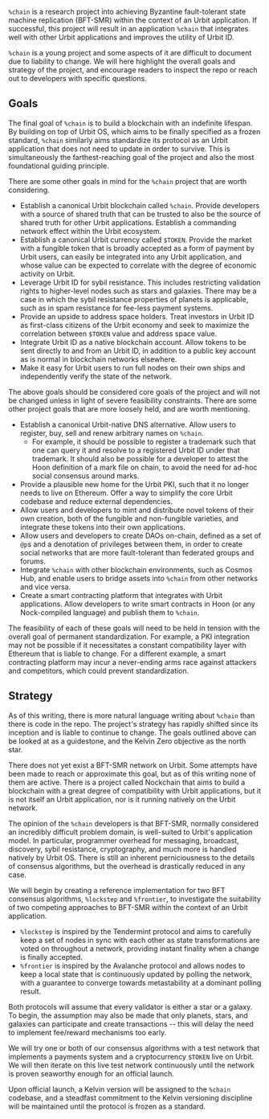 `%chain` is a research project into achieving Byzantine fault-tolerant state machine replication (BFT-SMR) within the context of an Urbit application. If successful, this project will result in an application `%chain` that integrates well with other Urbit applications and improves the utility of Urbit ID. 

`%chain` is a young project and some aspects of it are difficult to document due to liability to change. We will here highlight the overall goals and strategy of the project, and encourage readers to inspect the repo or reach out to developers with specific questions. 
## Goals

The final goal of `%chain` is to build a blockchain with an indefinite lifespan. By building on top of Urbit OS, which aims to be finally specified as a frozen standard, `%chain` similarly aims standardize its protocol as an Urbit application that does not need to update in order to survive. This is simultaneously the farthest-reaching goal of the project and also the most foundational guiding principle. 

There are some other goals in mind for the `%chain` project that are worth considering. 

* Establish a canonical Urbit blockchain called `%chain`. Provide developers with a source of shared truth that can be trusted to also be the source of shared truth for other Urbit applications. Establish a commanding network effect within the Urbit ecosystem. 
* Establish a canonical Urbit currency called `$TOKEN`. Provide the market with a fungible token that is broadly accepted as a form of payment by Urbit users, can easily be integrated into any Urbit application, and whose value can be expected to correlate with the degree of economic activity on Urbit. 
* Leverage Urbit ID for sybil resistance. This includes restricting validation rights to higher-level nodes such as stars and galaxies. There may be a case in which the sybil resistance properties of planets is applicable, such as in spam resistance for fee-less payment systems. 
* Provide an upside to address space holders. Treat investors in Urbit ID as first-class citizens of the Urbit economy and seek to maximize the correlation between `$TOKEN` value and address space value. 
* Integrate Urbit ID as a native blockchain account. Allow tokens to be sent directly to and from an Urbit ID, in addition to a public key account as is normal in blockchain networks elsewhere. 
* Make it easy for Urbit users to run full nodes on their own ships and independently verify the state of the network. 

The above goals should be considered core goals of the project and will not be changed unless in light of severe feasibility constraints. There are some other project goals that are more loosely held, and are worth mentioning. 

* Establish a canonical Urbit-native DNS alternative. Allow users to register, buy, sell and renew arbitrary names on `%chain`. 
    * For example, it should be possible to register a trademark such that one can query it and resolve to a registered Urbit ID under that trademark. It should also be possible for a developer to attest the Hoon definition of a mark file on chain, to avoid the need for ad-hoc social consensus around marks. 
* Provide a plausible new home for the Urbit PKI, such that it no longer needs to live on Ethereum. Offer a way to simplify the core Urbit codebase and reduce external dependencies. 
* Allow users and developers to mint and distribute novel tokens of their own creation, both of the fungible and non-fungible varieties, and integrate these tokens into their own applications.
* Allow users and developers to create DAOs on-chain, defined as a set of `@p`s and a denotation of privileges between them, in order to create social networks that are more fault-tolerant than federated groups and forums. 
* Integrate `%chain` with other blockchain environments, such as Cosmos Hub, and enable users to bridge assets into `%chain` from other networks and vice versa. 
* Create a smart contracting platform that integrates with Urbit applications. Allow developers to write smart contracts in Hoon (or any Nock-compiled language) and publish them to `%chain`. 

The feasibility of each of these goals will need to be held in tension with the overall goal of permanent standardization. For example, a PKI integration may not be possible if it necessitates a constant compatibility layer with Ethereum that is liable to change. For a different example, a smart contracting platform may incur a never-ending arms race against attackers and competitors, which could prevent standardization. 

## Strategy

As of this writing, there is more natural language writing about `%chain` than there is code in the repo. The project's strategy has rapidly shifted since its inception and is liable to continue to change. The goals outlined above can be looked at as a guidestone, and the Kelvin Zero objective as the north star. 

There does not yet exist a BFT-SMR network on Urbit. Some attempts have been made to reach or approximate this goal, but as of this writing none of them are active. There is a project called Nockchain that aims to build a blockchain with a great degree of compatibility with Urbit applications, but it is not itself an Urbit application, nor is it running natively on the Urbit network. 

The opinion of the `%chain` developers is that BFT-SMR, normally considered an incredibly difficult problem domain, is well-suited to Urbit's application model. In particular, programmer overhead for messaging, broadcast, discovery, sybil resistance, cryptography, and much more is handled natively by Urbit OS. There is still an inherent perniciousness to the details of consensus algorithms, but the overhead is drastically reduced in any case. 

We will begin by creating a reference implementation for two BFT consensus algorithms, `%lockstep` and `%frontier`, to investigate the suitability of two competing approaches to BFT-SMR within the context of an Urbit application. 
  * `%lockstep` is inspired by the Tendermint protocol and aims to carefully keep a set of nodes in sync with each other as state transformations are voted on throughout a network, providing instant finality when a change is finally accepted. 
  * `%frontier` is inspired by the Avalanche protocol and allows nodes to keep a local state that is continuously updated by polling the network, with a guarantee to converge towards metastability at a dominant polling result. 

Both protocols will assume that every validator is either a star or a galaxy. To begin, the assumption may also be made that only planets, stars, and galaxies can participate and create transactions -- this will delay the need to implement fee/reward mechanisms too early. 

We will try one or both of our consensus algorithms with a test network that implements a payments system and a cryptocurrency `$TOKEN` live on Urbit. We will then iterate on this live test network continuously until the network is proven seaworthy enough for an official launch. 

Upon official launch, a Kelvin version will be assigned to the `%chain` codebase, and a steadfast commitment to the Kelvin versioning discipline will be maintained until the protocol is frozen as a standard. 
